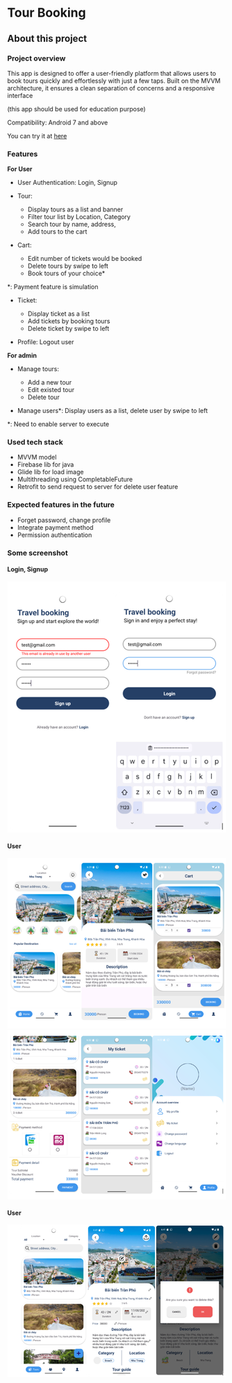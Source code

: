 <h1> Tour Booking </h1>
<h2> About this project</h2>
<h3> Project overview</h3>

This app is designed to offer a user-friendly platform that allows users to book tours quickly and effortlessly with just a few taps. Built on the MVVM architecture, it ensures a clean separation of concerns and a responsive interface

(this app should be used for education purpose)

Compatibility: Android 7 and above

You can try it at [here](app-release.apk)

<h3> Features </h3>

**For User**

- User Authentication: Login, Signup
- Tour:

    - Display tours as a list and banner
    - Filter tour list by Location, Category
    - Search tour by name, address,
    - Add tours to the cart

- Cart:

    - Edit number of tickets would be booked
    - Delete tours by swipe to left
    - Book tours of your choice*

*: Payment feature is simulation

- Ticket:
    
    - Display ticket as a list
    - Add tickets by booking tours
    - Delete ticket by swipe to left

- Profile: Logout user

**For admin**

- Manage tours:
 
    - Add a new tour
    - Edit existed tour
    - Delete tour

- Manage users*: Display users as a list, delete user by swipe to left

*: Need to enable server to execute

<h3> Used tech stack </h3>

- MVVM model
- Firebase lib for java
- Glide lib for load image
- Multithreading using CompletableFuture
- Retrofit to send request to server for delete user feature

<h3> Expected features in the future </h3>

- Forget password, change profile
- Integrate payment method
- Permission authentication

<h3> Some screenshot </h3>

<h4> Login, Signup </h4>

![login_signup](Screenshot/login_signup.png)

<h4> User </h4>

![user](Screenshot/user_1.png)
![user](Screenshot/user_2.png)

<h4> User </h4>

![admin_1.png](Screenshot/admin_1.png)




